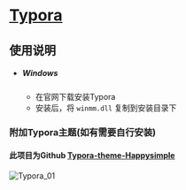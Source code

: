 # [Typora](https://typora.io/)
## 使用说明

- ##### Windows

  - 在官网下载安装Typora
  - 安装后，将 `winmm.dll` 复制到安装目录下

### 附加Typora主题(如有需要自行安装)

#### 此项目为Github [Typora-theme-Happysimple](https://github.com/HappySimple/Typora-theme-Happysimple)

![Typora_01](D:\GitHub\TyporaCrack\img\Typora_01.png)
